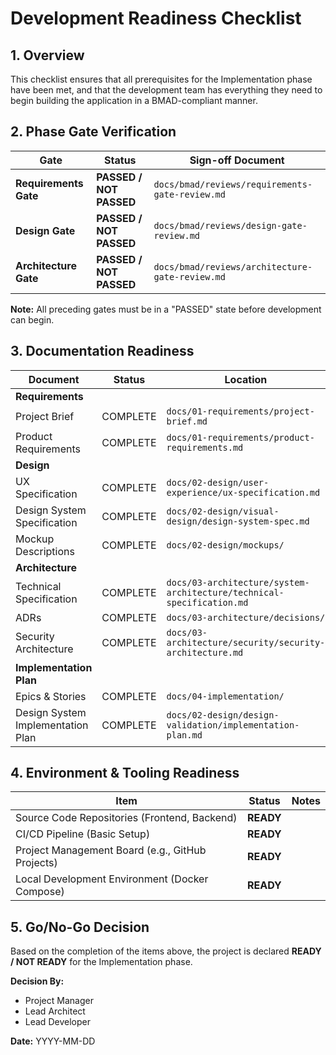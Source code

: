 # Development Readiness Checklist

## 1. Overview

This checklist ensures that all prerequisites for the Implementation phase have been met, and that the development team has everything they need to begin building the application in a BMAD-compliant manner.

## 2. Phase Gate Verification

| Gate | Status | Sign-off Document |
|---|---|---|
| **Requirements Gate** | **PASSED / NOT PASSED** | `docs/bmad/reviews/requirements-gate-review.md` |
| **Design Gate** | **PASSED / NOT PASSED** | `docs/bmad/reviews/design-gate-review.md` |
| **Architecture Gate** | **PASSED / NOT PASSED** | `docs/bmad/reviews/architecture-gate-review.md` |

**Note:** All preceding gates must be in a "PASSED" state before development can begin.

## 3. Documentation Readiness

| Document | Status | Location |
|---|---|---|
| **Requirements** | | |
| Project Brief | COMPLETE | `docs/01-requirements/project-brief.md` |
| Product Requirements | COMPLETE | `docs/01-requirements/product-requirements.md` |
| **Design** | | |
| UX Specification | COMPLETE | `docs/02-design/user-experience/ux-specification.md` |
| Design System Specification | COMPLETE | `docs/02-design/visual-design/design-system-spec.md` |
| Mockup Descriptions | COMPLETE | `docs/02-design/mockups/` |
| **Architecture** | | |
| Technical Specification | COMPLETE | `docs/03-architecture/system-architecture/technical-specification.md` |
| ADRs | COMPLETE | `docs/03-architecture/decisions/` |
| Security Architecture | COMPLETE | `docs/03-architecture/security/security-architecture.md` |
| **Implementation Plan** | | |
| Epics & Stories | COMPLETE | `docs/04-implementation/` |
| Design System Implementation Plan | COMPLETE | `docs/02-design/design-validation/implementation-plan.md` |

## 4. Environment & Tooling Readiness

| Item | Status | Notes |
|---|---|---|
| Source Code Repositories (Frontend, Backend) | **READY** | |
| CI/CD Pipeline (Basic Setup) | **READY** | |
| Project Management Board (e.g., GitHub Projects) | **READY** | |
| Local Development Environment (Docker Compose) | **READY** | |

## 5. Go/No-Go Decision

Based on the completion of the items above, the project is declared **READY / NOT READY** for the Implementation phase.

**Decision By:**
- Project Manager
- Lead Architect
- Lead Developer

**Date:** YYYY-MM-DD
